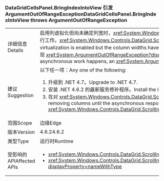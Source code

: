 ### <a name="datagridcellspanelbringindexintoview-throws-argumentoutofrangeexception"></a><span data-ttu-id="c9482-101">DataGridCellsPanel.BringIndexIntoView 引发 ArgumentOutOfRangeException</span><span class="sxs-lookup"><span data-stu-id="c9482-101">DataGridCellsPanel.BringIndexIntoView throws ArgumentOutOfRangeException</span></span>

|   |   |
|---|---|
|<span data-ttu-id="c9482-102">详细信息</span><span class="sxs-lookup"><span data-stu-id="c9482-102">Details</span></span>|<span data-ttu-id="c9482-103">启用列虚拟化但尚未确定列宽时，<xref:System.Windows.Controls.DataGrid.ScrollIntoView(System.Object)> 将以异步方式执行工作。</span><span class="sxs-lookup"><span data-stu-id="c9482-103"><xref:System.Windows.Controls.DataGrid.ScrollIntoView(System.Object)> will work asynchronously when column virtualization is enabled but the column widths have not yet been determined.</span></span>  <span data-ttu-id="c9482-104">如果在异步工作执行之前删除列，可能会出现 <xref:System.ArgumentOutOfRangeException?displayProperty=name>。</span><span class="sxs-lookup"><span data-stu-id="c9482-104">If columns are removed before the asynchronous work happens, an <xref:System.ArgumentOutOfRangeException?displayProperty=name> can occur.</span></span>|
|<span data-ttu-id="c9482-105">建议</span><span class="sxs-lookup"><span data-stu-id="c9482-105">Suggestion</span></span>|<span data-ttu-id="c9482-106">以下任一项：</span><span class="sxs-lookup"><span data-stu-id="c9482-106">Any one of the following:</span></span><ol><li><span data-ttu-id="c9482-107">升级到 .NET 4.7。</span><span class="sxs-lookup"><span data-stu-id="c9482-107">Upgrade to .NET 4.7.</span></span></li><li><span data-ttu-id="c9482-108">安装 .NET 4.6.2 的最新服务修补程序。</span><span class="sxs-lookup"><span data-stu-id="c9482-108">Install the latest servicing patch for .NET 4.6.2.</span></span></li><li><span data-ttu-id="c9482-109">在对 <xref:System.Windows.Controls.DataGrid.ScrollIntoView(System.Object)> 的异步响应完成前，避免删除列。</span><span class="sxs-lookup"><span data-stu-id="c9482-109">Avoid removing columns until the asynchronous response to <xref:System.Windows.Controls.DataGrid.ScrollIntoView(System.Object)> has completed.</span></span></li></ol>|
|<span data-ttu-id="c9482-110">范围</span><span class="sxs-lookup"><span data-stu-id="c9482-110">Scope</span></span>|<span data-ttu-id="c9482-111">边缘</span><span class="sxs-lookup"><span data-stu-id="c9482-111">Edge</span></span>|
|<span data-ttu-id="c9482-112">版本</span><span class="sxs-lookup"><span data-stu-id="c9482-112">Version</span></span>|<span data-ttu-id="c9482-113">4.6.2</span><span class="sxs-lookup"><span data-stu-id="c9482-113">4.6.2</span></span>|
|<span data-ttu-id="c9482-114">类型</span><span class="sxs-lookup"><span data-stu-id="c9482-114">Type</span></span>|<span data-ttu-id="c9482-115">运行时</span><span class="sxs-lookup"><span data-stu-id="c9482-115">Runtime</span></span>|
|<span data-ttu-id="c9482-116">受影响的 API</span><span class="sxs-lookup"><span data-stu-id="c9482-116">Affected APIs</span></span>|<ul><li><xref:System.Windows.Controls.DataGrid.ScrollIntoView(System.Object)?displayProperty=nameWithType></li><li><xref:System.Windows.Controls.DataGrid.ScrollIntoView(System.Object,System.Windows.Controls.DataGridColumn)?displayProperty=nameWithType></li></ul>|

